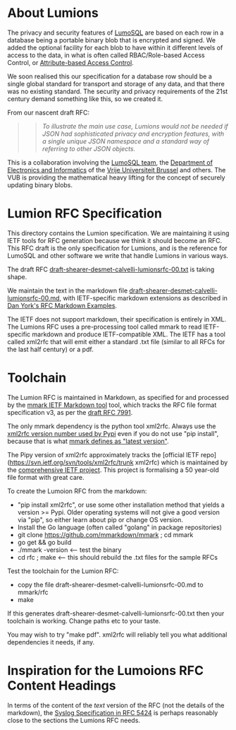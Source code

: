 <!-- SPDX-License-Identifier: MIT -->
<!-- SPDX-FileCopyrightText: 2022 The LumoSQL Authors, see LICENSES/MIT -->
<!-- SPDX-ArtifactOfProjectName: LumoSQL -->
<!-- SPDX-FileType: Documentation -->
<!-- SPDX-FileComment: Original by Dan Shearer, December 2021 -->

# About Lumions

The privacy and security features of [LumoSQL](https://lumosql.org/src/lumosql)
are based on each row in a database being a portable binary blob
that is encrypted and signed.  We added the optional facility for each blob to
have within it different levels of access to the data, in what is often called
RBAC/Role-based Access Control, or [Attribute-based Access Control](https://en.wikipedia.org/wiki/Attribute-based_access_control).

We soon realised this our specification for a database row should be a single
global standard for transport and storage of any data, and that there was no
existing standard. The security and privacy requirements of the 21st century
demand something like this, so we created it.

From our nascent draft RFC:

>> _To illustrate the main use case, Lumions would not be needed if JSON had
sophisticated privacy and encryption features, with a single unique JSON
namespace and a standard way of referring to other JSON objects._

This is a collaboration involving the [LumoSQL team](https://lumosql.org/), the
[Department of Electronics and Informatics](http://www.etrovub.be/) of the
[Vrije Universiteit Brussel](https://www.vub.be/) and others. The VUB is providing the 
mathematical heavy lifting for the concept of securely updating binary blobs.

# Lumion RFC Specification

This directory contains the Lumion specification. We are maintaining it using
IETF tools for RFC generation because we think it should become an RFC.  This
RFC draft is the only specification for Lumions, and is the reference for
LumoSQL and other software we write that handle Lumions in various ways.

The draft RFC [draft-shearer-desmet-calvelli-lumionsrfc-00.txt](draft-shearer-desmet-calvelli-lumionsrfc-00.txt) is 
taking shape.

We maintain the text in the markdown file
[draft-shearer-desmet-calvelli-lumionsrfc-00.md](draft-shearer-desmet-calvelli-lumionsrfc-00.md),
with IETF-specific markdown extensions as described in
[Dan York's RFC Markdown Examples](https://github.com/danyork/writing-internet-drafts-in-markdown/).

The IETF does not support markdown, their specification is entirely in XML.
The Lumions RFC uses a pre-processing tool called mmark to read IETF-specific
markdown and produce IETF-compatible XML. The IETF has a tool called xml2rfc
that will emit either a standard .txt file (similar to all RFCs for the last
half century) or a pdf.

# Toolchain

The Lumion RFC is maintained in Markdown, as specified for and processed by the
[mmark IETF Markdown tool](https://github.com/mmarkdown/mmark) tool, which
tracks the RFC file format specification v3, as per the
[draft RFC 7991](https://datatracker.ietf.org/doc/html/rfc7991).

The only mmark dependency is the python tool xml2rfc. Always use the [xml2rfc version number used by Pypi](https://pypi.org/project/xml2rfc/) even if you do not use "pip install", because that is what [mmark defines as "latest version"](https://mmark.miek.nl/post/faq/#what-version-of-xml2rfc-is-supported).

The Pipy version of xml2rfc approximately tracks the [official IETF
repo](https://svn.ietf.org/svn/tools/xml2rfc/trunk xml2rfc) which is maintained
by the [comprehensive IETF project](https://xml2rfc.tools.ietf.org/). This
project is formalising a 50 year-old file format with great care.

To create the Lumoion RFC from the markdown:

* "pip install xml2rfc", or use some other installation method that yields a version >= Pypi. Older operating systems will not give a good version via "pip", so either learn about pip or change OS version.
* Install the Go language (often called "golang" in package repositories)
* git clone https://github.com/mmarkdown/mmark ; cd mmark
* go get && go build
* ./mmark -version     <-- test the binary
* cd rfc ; make        <-- this should rebuild the .txt files for the sample RFCs

Test the toolchain for the Lumion RFC:

* copy the file draft-shearer-desmet-calvelli-lumionsrfc-00.md to mmark/rfc
* make 

If this generates draft-shearer-desmet-calvelli-lumionsrfc-00.txt then your
toolchain is working. Change paths etc to your taste.

You may wish to try "make pdf". xml2rfc will reliably tell you what additional
dependencies it needs, if any.

# Inspiration for the Lumoions RFC Content Headings

In terms of the content of the *text* version of the RFC (not the details of the markdown), 
the [Syslog Specification in RFC 5424](https://datatracker.ietf.org/doc/html/rfc5424) is perhaps reasonably
close to the sections the Lumions RFC needs.


